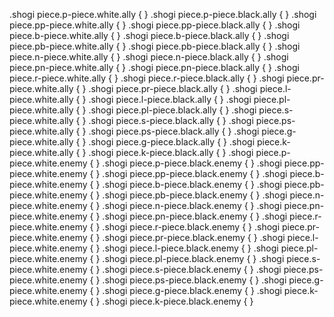 .shogi piece.p-piece.white.ally {
}
.shogi piece.p-piece.black.ally {
}
.shogi piece.pp-piece.white.ally {
}
.shogi piece.pp-piece.black.ally {
}
.shogi piece.b-piece.white.ally {
}
.shogi piece.b-piece.black.ally {
}
.shogi piece.pb-piece.white.ally {
}
.shogi piece.pb-piece.black.ally {
}
.shogi piece.n-piece.white.ally {
}
.shogi piece.n-piece.black.ally {
}
.shogi piece.pn-piece.white.ally {
}
.shogi piece.pn-piece.black.ally {
}
.shogi piece.r-piece.white.ally {
}
.shogi piece.r-piece.black.ally {
}
.shogi piece.pr-piece.white.ally {
}
.shogi piece.pr-piece.black.ally {
}
.shogi piece.l-piece.white.ally {
}
.shogi piece.l-piece.black.ally {
}
.shogi piece.pl-piece.white.ally {
}
.shogi piece.pl-piece.black.ally {
}
.shogi piece.s-piece.white.ally {
}
.shogi piece.s-piece.black.ally {
}
.shogi piece.ps-piece.white.ally {
}
.shogi piece.ps-piece.black.ally {
}
.shogi piece.g-piece.white.ally {
}
.shogi piece.g-piece.black.ally {
}
.shogi piece.k-piece.white.ally {
}
.shogi piece.k-piece.black.ally {
}
.shogi piece.p-piece.white.enemy {
}
.shogi piece.p-piece.black.enemy {
}
.shogi piece.pp-piece.white.enemy {
}
.shogi piece.pp-piece.black.enemy {
}
.shogi piece.b-piece.white.enemy {
}
.shogi piece.b-piece.black.enemy {
}
.shogi piece.pb-piece.white.enemy {
}
.shogi piece.pb-piece.black.enemy {
}
.shogi piece.n-piece.white.enemy {
}
.shogi piece.n-piece.black.enemy {
}
.shogi piece.pn-piece.white.enemy {
}
.shogi piece.pn-piece.black.enemy {
}
.shogi piece.r-piece.white.enemy {
}
.shogi piece.r-piece.black.enemy {
}
.shogi piece.pr-piece.white.enemy {
}
.shogi piece.pr-piece.black.enemy {
}
.shogi piece.l-piece.white.enemy {
}
.shogi piece.l-piece.black.enemy {
}
.shogi piece.pl-piece.white.enemy {
}
.shogi piece.pl-piece.black.enemy {
}
.shogi piece.s-piece.white.enemy {
}
.shogi piece.s-piece.black.enemy {
}
.shogi piece.ps-piece.white.enemy {
}
.shogi piece.ps-piece.black.enemy {
}
.shogi piece.g-piece.white.enemy {
}
.shogi piece.g-piece.black.enemy {
}
.shogi piece.k-piece.white.enemy {
}
.shogi piece.k-piece.black.enemy {
}
